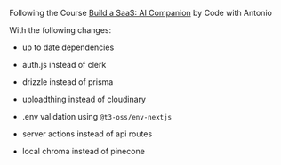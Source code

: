 Following the Course [Build a SaaS: AI Companion](https://www.codewithantonio.com/courses/e23d52dd-1c2b-4b7a-8486-5a9ff6b2d610) by Code with Antonio

With the following changes:

- up to date dependencies

- auth.js instead of clerk

- drizzle instead of prisma

- uploadthing instead of cloudinary

- .env validation using `@t3-oss/env-nextjs`

- server actions instead of api routes

- local chroma instead of pinecone
